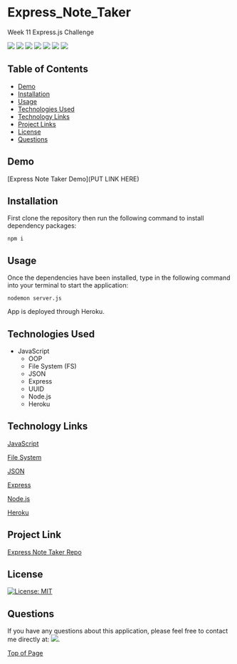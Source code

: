 # Express_Note_Taker
Week 11 Express.js Challenge
<p>
  <img src="https://img.shields.io/badge/-JavaScript-yellow" />
  <img src="https://img.shields.io/badge/-OOP-red" />
  <img src="https://img.shields.io/badge/-JSON-blue" />
  <img src="https://img.shields.io/badge/-Express-blueviolet" />
  <img src="https://img.shields.io/badge/UUID-orange"  />
  <img src="https://img.shields.io/badge/-Node-green" />
  <img src="https://img.shields.io/badge/-Heroku-grey" />
</p>

## Table of Contents
* [Demo](#demo)
* [Installation](#installation)
* [Usage](#usage)
* [Technologies Used](#technologies-used)
* [Technology Links](#technology-links)
* [Project Links](#project-links)
* [License](#license)
* [Questions](#questions)

## Demo

[Express Note Taker Demo](PUT LINK HERE)

## Installation
First clone the repository then run the following command to install dependency packages:
```
npm i
```

## Usage 

Once the dependencies have been installed, type in the following command into your terminal to start the application:
```
nodemon server.js
```

App is deployed through Heroku. 

## Technologies Used

* JavaScript
    - OOP
    - File System (FS)
    - JSON
    - Express
    - UUID
    - Node.js
    - Heroku

## Technology Links

<a href="https://www.javascript.com/" target="_blank">JavaScript</a>

<a href="https://developer.mozilla.org/en-US/docs/Web/API/FileSystem" target="_blank">File System</a>

<a href="https://www.json.org/json-en.html" target="_blank">JSON</a>

<a href="https://expressjs.com/" target="_blank">Express</a>

<a href="https://nodejs.org/en/" target="_blank">Node.js</a>

<a href="https://www.npmjs.com/package/heroku" target="_blank">Heroku</a>

## Project Link

[Express Note Taker Repo](https://github.com/cmarielorber/Express_Note_Taker)

## License

[![License: MIT](https://img.shields.io/badge/License-MIT-yellow.svg)](https://opensource.org/licenses/MIT)

## Questions

If you have any questions about this application, please feel free to contact me directly at:  <a href="mailto: christenmlorber@gmail.com"><img src="https://img.shields.io/badge/Gmail-D14836?style=for-the-badge&logo=gmail&logoColor=white"></a>.


[Top of Page](#express_note_taker)
